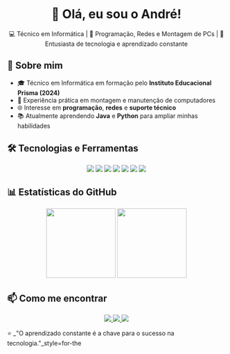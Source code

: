 <h1 align="center">👋 Olá, eu sou o André!</h1>


<p align="center">
💻 Técnico em Informática | 📌 Programação, Redes e Montagem de PCs | 🚀 Entusiasta de tecnologia e aprendizado constante
</p>


## 📖 Sobre mim
- 🎓 Técnico em Informática em formação pelo **Instituto Educacional Prisma (2024)**
- 🔧 Experiência prática em montagem e manutenção de computadores
- 🌐 Interesse em **programação**, **redes** e **suporte técnico**
- 📚 Atualmente aprendendo **Java** e **Python** para ampliar minhas habilidades


## 🛠️ Tecnologias e Ferramentas
<p align="center">
  <img src="https://img.shields.io/badge/HTML5-E34F26?style=for-the-badge&logo=html5&logoColor=white" />
  <img src="https://img.shields.io/badge/CSS3-1572B6?style=for-the-badge&logo=css3&logoColor=white" />
  <img src="https://img.shields.io/badge/Java-007396?style=for-the-badge&logo=java&logoColor=white" />
  <img src="https://img.shields.io/badge/Python-3776AB?style=for-the-badge&logo=python&logoColor=white" />
  <img src="https://img.shields.io/badge/Linux-FCC624?style=for-the-badge&logo=linux&logoColor=black" />
  <img src="https://img.shields.io/badge/Windows-0078D6?style=for-the-badge&logo=windows&logoColor=white" />
  <img src="https://img.shields.io/badge/Git-F05032?style=for-the-badge&logo=git&logoColor=white" />
</p>


## 📊 Estatísticas do GitHub
<p align="center">
  <img height="160em" src="https://github-readme-stats.vercel.app/api?username=AndreNorte7&show_icons=true&theme=tokyonight&count_private=true" />
  <img height="160em" src="https://github-readme-stats.vercel.app/api/top-langs/?username=AndreNorte7&layout=compact&theme=tokyonight" />
</p>


## 📫 Como me encontrar
<p align="center">
  <a href="mailto:herrydenger92@gmail.com">
    <img src="https://img.shields.io/badge/Email-herrydenger92%40gmail.com-red?style=for-the-badge&logo=gmail&logoColor=white" />
  </a>
  <a href="https://linkedin.com">
    <img src="https://img.shields.io/badge/LinkedIn-Perfil-blue?style=for-the-badge&logo=linkedin&logoColor=white" />
  </a>
  <a href="https://github.com/AndreNorte7">
    <img src="https://img.shields.io/badge/GitHub-AndreNorte7-black?style=for-the-badge&logo=github&logoColor=white" />
  </a>
</p>


⭐ _"O aprendizado constante é a chave para o sucesso na tecnologia."_style=for-the
